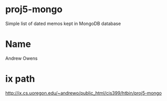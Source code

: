 # proj5-mongo
Simple list of dated memos kept in MongoDB database

# Name
Andrew Owens

# ix path
http://ix.cs.uoregon.edu/~andrewo/public_html/cis399/htbin/proj5-mongo

